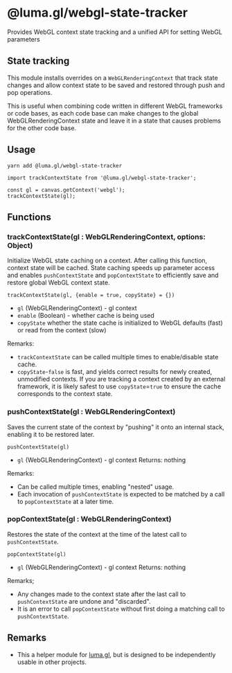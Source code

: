 # @luma.gl/webgl-state-tracker

Provides WebGL context state tracking and a unified API for setting WebGL parameters

## State tracking

This module installs overrides on a `WebGLRenderingContext` that track state changes and allow context state to be saved and restored through push and pop operations.

This is useful when combining code written in different WebGL frameworks or code bases, as each code base can make changes to the global WebGLRenderingContext state and leave it in a state that causes problems for the other code base.


## Usage

```
yarn add @luma.gl/webgl-state-tracker
```

```
import trackContextState from '@luma.gl/webgl-state-tracker';

const gl = canvas.getContext('webgl');
trackContextState(gl);
```

## Functions

### trackContextState(gl : WebGLRenderingContext, options: Object)

Initialize WebGL state caching on a context. After calling this function, context state will be cached. State caching speeds up parameter access and enables `pushContextState` and `popContextState` to efficiently save and restore global WebGL context state.

`trackContextState(gl, {enable = true, copyState} = {})`

* `gl` (WebGLRenderingContext) - gl context
* `enable` (Boolean) - whether cache is being used
* `copyState` whether the state cache is initialized to WebGL defaults (fast) or read from the context (slow)

Remarks:
* `trackContextState` can be called multiple times to enable/disable state cache.
* `copyState`-`false` is fast, and yields correct results for newly created, unmodified contexts. If you are tracking a context created by an external framework, it is likely safest to use `copyState`=`true` to ensure the cache corresponds to the context state.


### pushContextState(gl : WebGLRenderingContext)

Saves the current state of the context by "pushing" it onto an internal stack, enabling it to be restored later.

`pushContextState(gl)`

* `gl` (WebGLRenderingContext) - gl context
Returns: nothing

Remarks:
* Can be called multiple times, enabling "nested" usage.
* Each invocation of `pushContextState` is expected to be matched by a call to `popContextState` at a later time.


### popContextState(gl : WebGLRenderingContext)

Restores the state of the context at the time of the latest call to `pushContextState`.

`popContextState(gl)`

* `gl` (WebGLRenderingContext) - gl context
Returns: nothing

Remarks;
* Any changes made to the context state after the last call to `pushContextState` are undone and "discarded".
* It is an error to call `popContextState` without first doing a matching call to `pushContextState`.


## Remarks

* This a helper module for [luma.gl](http://luma.gl), but is designed to be independently usable in other projects.
